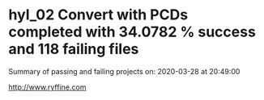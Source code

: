 # hyl_02 Convert with PCDs completed with 34.0782 % success and 118 failing files

Summary of passing and failing projects on: 2020-03-28 at 20:49:00

http://www.ryffine.com
